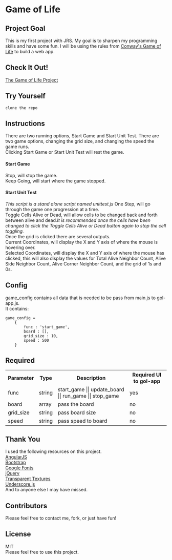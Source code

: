# Game of Life

## Project Goal
This is my first project with JRS.  My goal is to sharpen my programming skills and have some fun.  I will be using the rules from <a href="https://en.wikipedia.org/wiki/Conway%27s_Game_of_Life">Conway's Game of Life</a> to build a web app.

## Check It Out!
<a href="http://peteplays.github.io/index.html">The Game of Life Project</a>

## Try Yourself
```
clone the repo
```

## Instructions
There are two running options, Start Game and Start Unit Test. There are two game options, changing the grid size, and changing the speed the game runs.<br>
Clicking Start Game or Start Unit Test will rest the game.<br>
#### Start Game
Stop, will stop the game.<br>
Keep Going, will start where the game stopped.<br>
#### Start Unit Test
<i>This script is a stand alone script named unittest.js</i>
One Step, will go through the game one progression at a time.<br>
Toggle Cells Alive or Dead, will allow cells to be changed back and forth between alive and dead.<i>It is recommended once the cells have been changed to click the Toggle Cells Alive or Dead button again to stop the cell toggling.</i><br>
Once the grid is clicked there are several outputs.<br>
Current Coordinates, will display the X and Y axis of where the mouse is hovering over.<br>
Selected Coordinates, will display the X and Y axis of where the mouse has clicked, this will also display the values for Total Alive Neighbor Count, Alive Side Neighbor Count, Alive Corner Neighbor Count, and the grid of 1s and 0s.<br>

## Config
game_config contains all data that is needed to be pass from main.js to gol-app.js.<br>
It contains:<br>
```
game_config = 
	{
		func : 'start_game',
		board : [],
		grid_size : 10,
		speed : 500
	}
```		

## Required
<table>
	<tr>
		<th>Parameter</th>
		<th>Type</th>
		<th>Description</th>
		<th>Required UI to gol-app</th>
	</tr>
	<tr>
		<td>func</td>
		<td>string</td>
		<td>start_game || update_board || run_game || stop_game</td>
		<td>yes</td>
	</tr>
	<tr>
		<td>board</td>
		<td>array</td>
		<td>pass the board</td>
		<td>no</td>
	</tr>
	<tr>
		<td>grid_size</td>
		<td>string</td>
		<td>pass board size</td>
		<td>no</td>
	</tr>
	<tr>
		<td>speed</td>
		<td>string</td>
		<td>pass speed to board</td>
		<td>no</td>
	</tr>
</table>

## Thank You
I used the following resources on this project.<br>
<a href="https://angularjs.org/">AngularJS</a><br>
<a href="http://getbootstrap.com/">Bootstrap</a><br>
<a href="https://www.google.com/fonts">Google Fonts</a><br>
<a href="https://jquery.com/">jQuery</a><br>
<a href="http://www.transparenttextures.com/">Transparent Textures</a><br>
<a href="http://underscorejs.org/">Underscore.js</a><br>
And to anyone else I may have missed.<br>

## Contributors
Please feel free to contact me, fork, or just have fun!

## License
MIT<br>
Please feel free to use this project.
